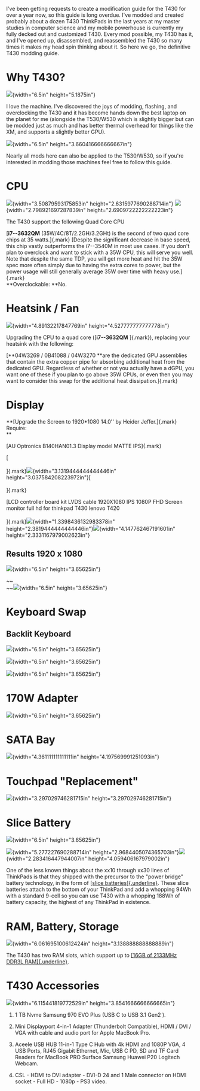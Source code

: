 I've been getting requests to create a modification guide for the T430
for over a year now, so this guide is long overdue. I've modded and
created probably about a dozen T430 ThinkPads in the last years at my
master studies in computer science and my mobile powerhouse is currently
my fully decked out and customized T430. Every mod possible, my T430 has
it, and I've opened up, disassembled, and reassembled the T430 so many
times it makes my head spin thinking about it. So here we go, the
definitive T430 modding guide.

# Why T430?

![](./images/media/image1.jpeg){width="6.5in" height="5.1875in"}

I love the machine. I've discovered the joys of modding, flashing, and
overclocking the T430 and it has become hands down the best laptop on
the planet for me (alongside the T530/W530 which is slightly bigger but
can be modded just as much and has better thermal overhead for things
like the XM, and supports a slightly better GPU).

![](./images/media/image2.jpeg){width="6.5in"
height="3.660416666666667in"}

Nearly all mods here can also be applied to the T530/W530, so if you're
interested in modding those machines feel free to follow this guide.

# CPU

![](./images/media/image3.jpeg){width="3.50879593175853in"
height="2.6315977690288714in"}
![](./images/media/image4.jpeg){width="2.798921697287839in"
height="2.6909722222222223in"}

The T430 support the following Quad Core CPU

[**i7--3632QM** (35W/4C/8T/2.2GH/3.2GHt) is the second of two quad core
chips at 35 watts.]{.mark} [Despite the significant decrease in base
speed, this chip vastly outperforms the i7--3540M in most use cases. If
you don't plan to overclock and want to stick with a 35W CPU, this will
serve you well. Note that despite the same TDP, you will get more heat
and hit the 35W spec more often simply due to having the extra cores to
power, but the power usage will still generally average 35W over time
with heavy use.]{.mark}\
**Overclockable: **No.

# Heatsink / Fan

![](./images/media/image5.jpeg){width="4.89132217847769in"
height="4.527777777777778in"}

Upgrading the CPU to a quad core ([**i7--3632QM** ]{.mark}), replacing
your heatsink with the following:

[**04W3269 / 0B41088 / 04W3270 **are the dedicated GPU assemblies that
contain the extra copper pipe for absorbing additional heat from the
dedicated GPU. Regardless of whether or not you actually have a dGPU,
you want one of these if you plan to go above 35W CPUs, or even then you
may want to consider this swap for the additional heat
dissipation.]{.mark}

# Display

**[Upgrade the Screen to 1920\*1080 14.0\'\' by Heider Jeffer.]{.mark}
Require:\
**

[AU Optronics B140HAN01.3 Display model MATTE IPS]{.mark}

[\
\
]{.mark}![](./images/media/image6.jpeg){width="3.1319444444444446in"
height="3.037584208223972in"}[\
\
]{.mark}

[LCD controller board kit LVDS cable 1920X1080 IPS 1080P FHD Screen
monitor full hd for thinkpad T430 lenovo T420\
\
]{.mark}![](./images/media/image7.jpeg){width="1.3398436132983378in"
height="2.3819444444444446in"}![](./images/media/image8.jpeg){width="4.147762467191601in"
height="2.3331167979002623in"}

## Results 1920 x 1080 

![](./images/media/image9.jpeg){width="6.5in" height="3.65625in"}

~~\
~~![](./images/media/image10.jpeg){width="6.5in" height="3.65625in"}

# Keyboard Swap

## Backlit Keyboard

![](./images/media/image11.jpeg){width="6.5in" height="3.65625in"}

![](./images/media/image12.jpeg){width="6.5in" height="3.65625in"}

![](./images/media/image13.jpeg){width="6.5in" height="3.65625in"}

# 170W Adapter

![](./images/media/image14.jpeg){width="6.5in" height="3.65625in"}

# SATA Bay

![](./images/media/image15.jpeg){width="4.361111111111111in"
height="4.197569991251093in"}

# Touchpad "Replacement"

![](./images/media/image16.jpeg){width="3.297029746281715in"
height="3.297029746281715in"}

# Slice Battery

![](./images/media/image17.jpeg){width="6.5in" height="3.65625in"}

![](./images/media/image18.jpeg){width="5.277227690288714in"
height="2.9684405074365703in"}![](./images/media/image19.jpeg){width="2.283416447944007in"
height="4.059406167979002in"}

One of the less known things about the xx10 through xx30 lines of
ThinkPads is that they shipped with the precursor to the "power bridge"
battery technology, in the form of [[slice
batteries]{.underline}](https://www.amazon.com/gp/product/B01EHMXCL0/ref=as_li_tl?ie=UTF8&tag=n4ru08-20&camp=1789&creative=9325&linkCode=as2&creativeASIN=B01EHMXCL0&linkId=a22cc4b646e241776ad8f630d3e9f2a3).
These slice batteries attach to the bottom of your ThinkPad and add a
whopping 94Wh with a standard 9-cell so you can use T430 with a whopping
188Wh of battery capacity, the highest of any ThinkPad in existence.

# RAM, Battery, Storage

![](./images/media/image20.jpeg){width="6.061695100612424in"
height="3.138888888888889in"}

The T430 has two RAM slots, which support up to [[16GB of 2133MHz DDR3L
RAM]{.underline}](https://www.amazon.com/gp/product/B00NTQ0GOM/ref=as_li_tl?ie=UTF8&tag=n4ru08-20&camp=1789&creative=9325&linkCode=as2&creativeASIN=B00NTQ0GOM&linkId=70244be6e7d8d5ea26458da4fb595c87).

# T430 Accessories

![](./images/media/image21.png){width="6.115441819772529in"
height="3.8541666666666665in"}

1.  1 TB Nvme Samsung 970 EVO Plus (USB C to USB 3.1 Gen2 ).

2.  Mini Displayport 4-in-1 Adapter (Thunderbolt Compatible), HDMI / DVI
    / VGA with cable and audio port for Apple MacBook Pro.

3.  Aceele USB HUB 11-in-1 Type C Hub with 4k HDMI and 1080P VGA, 4 USB
    Ports, RJ45 Gigabit Ethernet, Mic, USB C PD, SD and TF Card Readers
    for MacBook PRO Surface Samsung Huawei P20 Logitech Webcam.

4.  CSL - HDMI to DVI adapter - DVI-D 24 and 1 Male connector on HDMI
    socket - Full HD - 1080p - PS3 video.
